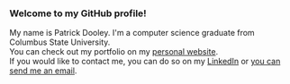 ### Welcome to my GitHub profile!
  
My name is Patrick Dooley. I'm a computer science graduate from Columbus State University.  
You can check out my portfolio on my [personal website](www.patrick-dooley.com).  
If you would like to contact me, you can do so on my [LinkedIn](https://www.linkedin.com/in/dooley-patrick/) or [you can send me an email](mailto:patrick.l.dooley@gmail.com).

<!--
**OnionKnight8/OnionKnight8** is a ✨ _special_ ✨ repository because its `README.md` (this file) appears on your GitHub profile.

Here are some ideas to get you started:

- 🔭 I’m currently working on ...
- 🌱 I’m currently learning ...
- 👯 I’m looking to collaborate on ...
- 🤔 I’m looking for help with ...
- 💬 Ask me about ...
- 📫 How to reach me: ...
- 😄 Pronouns: ...
- ⚡ Fun fact: ...
-->
